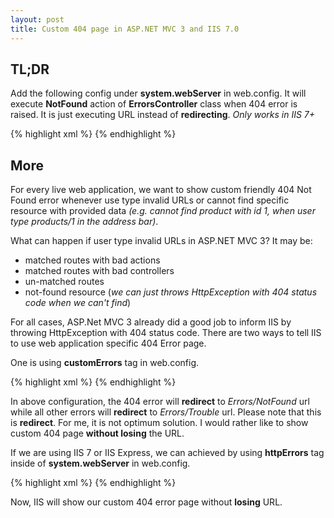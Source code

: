 ```yaml
---
layout: post
title: Custom 404 page in ASP.NET MVC 3 and IIS 7.0
---
```


## TL;DR
Add the following config under **system.webServer** in web.config. It will execute **NotFound** action of **ErrorsController** class when 404 error is raised. It is just executing URL instead of **redirecting**. _Only works in IIS 7+_

{% highlight xml %}
<httpErrors errorMode="Custom" existingResponse="Replace">
  <remove statusCode="404" />
  <error statusCode="404" responseMode="ExecuteURL" path="/Errors/NotFound" />
</httpErrors>
{% endhighlight %}

## More

For every live web application, we want to show custom friendly 404 Not Found error whenever use type invalid URLs or cannot find specific resource with provided data _(e.g. cannot find product with id 1, when user type products/1 in the address bar)_.

What can happen if user type invalid URLs in ASP.NET MVC 3? It may be: 

- matched routes with bad actions
- matched routes with bad controllers
- un-matched routes
- not-found resource (*we can just throws HttpException with 404 status code when we can't find*)

For all cases, ASP.Net MVC 3 already did a good job to inform IIS by throwing HttpException with 404 status code. There are two ways to tell IIS to use web application specific 404 Error page.

One is using **customErrors** tag in web.config.

{% highlight xml %}
<customErrors mode="RemoteOnly" defaultRedirect="/Errors/Trouble">
  <error statusCode="404" redirect="/Errors/NotFound" />
</customErrors>
{% endhighlight %}

In above configuration, the 404 error will **redirect** to _Errors/NotFound_ url while all other errors will **redirect** to _Errors/Trouble_ url. Please note that this is **redirect**. For me, it is not optimum solution. I would rather like to show custom 404 page **without losing** the URL.

If we are using IIS 7 or IIS Express, we can achieved by using **httpErrors** tag inside of **system.webServer** in web.config.

{% highlight xml %}
<httpErrors errorMode="Custom" existingResponse="Replace">
  <remove statusCode="404" />
  <error statusCode="404" responseMode="ExecuteURL" path="/Errors/NotFound" />
</httpErrors>
{% endhighlight %}

Now, IIS will show our custom 404 error page without **losing** URL.
